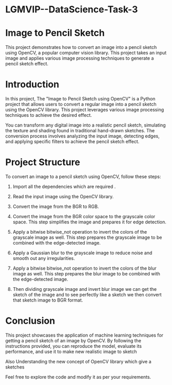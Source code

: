 # LGMVIP--DataScience-Task-3

# Image to Pencil Sketch

This project demonstrates how to convert an image into a pencil sketch using OpenCV, a popular computer vision library. This project takes an input image and applies various image processing techniques to generate a pencil sketch effect.

# Introduction

In this project, The "Image to Pencil Sketch using OpenCV" is a Python project that allows users to convert a regular image into a pencil sketch using the OpenCV library. This project leverages various image processing techniques to achieve the desired effect.

You can transform any digital image into a realistic pencil sketch, simulating the texture and shading found in traditional hand-drawn sketches. The conversion process involves analyzing the input image, detecting edges, and applying specific filters to achieve the pencil sketch effect.

# Project Structure

To convert an image to a pencil sketch using OpenCV, follow these steps:



1. Import all the dependencies which are required .


2. Read the input image using the OpenCV library.


3. Convert the image from the BGR to RGB.


4. Convert the image from the BGR color space to the grayscale color space. This step simplifies the image and prepares it for edge detection.

5. Apply a bitwise bitwise_not operation to invert the colors of the grayscale image as well. This step prepares the grayscale image to be combined with the edge-detected image.


6. Apply a Gaussian blur to the grayscale image to reduce noise and smooth out any irregularities.

7. Apply a bitwise bitwise_not operation to invert the colors of the blur image as well. This step prepares the blur image to be combined with the edge-detected image.

8. Then dividing grayscale image and invert blur image we can get the sketch of the image and to see perfectly like a sketch we then convert that sketch image to BGR format.

# Conclusion

This project showcases the application of machine learning techniques for getting a pencil sketch of an image by OpenCV. By following the instructions provided, you can reproduce the model, evaluate its performance, and use it to make new realistic image to sketch

Also Understanding the new concept of OpenCV library which give a sketches

Feel free to explore the code and modify it as per your requirements. 
